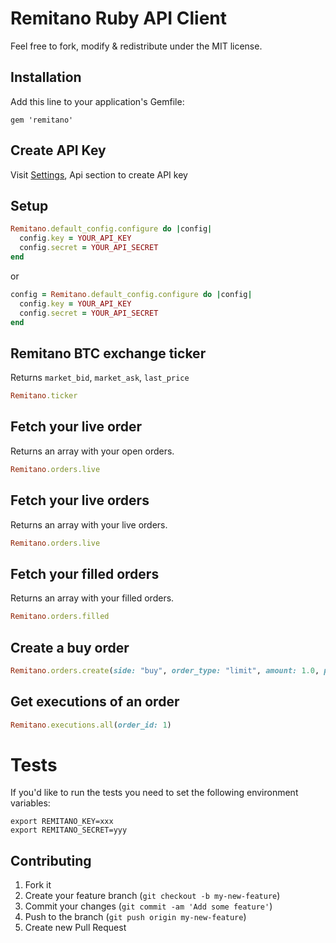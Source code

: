 # Remitano Ruby API Client

Feel free to fork, modify & redistribute under the MIT license.

## Installation

Add this line to your application's Gemfile:

    gem 'remitano'

## Create API Key

Visit [Settings](https://remitano.com/settings), Api section to create API key

## Setup

```ruby
Remitano.default_config.configure do |config|
  config.key = YOUR_API_KEY
  config.secret = YOUR_API_SECRET
end
```
or
```ruby
config = Remitano.default_config.configure do |config|
  config.key = YOUR_API_KEY
  config.secret = YOUR_API_SECRET
end

```

## Remitano BTC exchange ticker

Returns `market_bid`, `market_ask`, `last_price`

```ruby
Remitano.ticker
```

## Fetch your live order

Returns an array with your open orders.

```ruby
Remitano.orders.live
```

## Fetch your live orders

Returns an array with your live orders.

```ruby
Remitano.orders.live
```

## Fetch your filled orders

Returns an array with your filled orders.

```ruby
Remitano.orders.filled
```

## Create a buy order

```ruby
Remitano.orders.create(side: "buy", order_type: "limit", amount: 1.0, price: 260)

```
## Get executions of an order

```ruby
Remitano.executions.all(order_id: 1)
```

# Tests

If you'd like to run the tests you need to set the following environment variables:

```
export REMITANO_KEY=xxx
export REMITANO_SECRET=yyy
```

## Contributing

1. Fork it
2. Create your feature branch (`git checkout -b
my-new-feature`)
3. Commit your changes (`git commit -am 'Add some feature'`)
4. Push to the branch (`git push origin my-new-feature`)
5. Create new Pull Request
